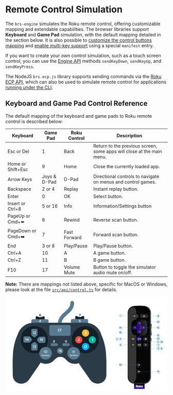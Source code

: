 # Remote Control Simulation

The `brs-engine` simulates the Roku remote control, offering customizable mapping and extendable capabilities. The browser libraries support **Keyboard** and **Game Pad** simulation, with the default mapping detailed in the section below. It is also possible to [customize the control buttons mapping](./customization.md#control-mapping) and [enable multi-key support](./customization.md#app-manifest) using a special `manifest` entry.

If you want to create your own control simulation, such as a touch screen control, you can use the [Engine API](./engine-api.md) methods `sendKeyDown`, `sendKeyUp`, and `sendKeyPress`.

The NodeJS `brs.ecp.js` library supports sending commands via the [Roku ECP API](https://developer.roku.com/docs/developer-program/dev-tools/external-control-api.md), which can also be used to simulate remote control for applications [running under the CLI](./run-as-cli.md).

## Keyboard and Game Pad Control Reference

The default mapping of the keyboard and game pads to Roku remote control is described below:

| Keyboard    | Game Pad   | Roku Control | Description                                                           |
|-------------|------------|--------------|-----------------------------------------------------------------------|
| Esc or Del  |     1      |    Back      | Return to the previous screen, some apps will close at the main menu. |
| Home or Shift+Esc|   9   |    Home      | Close the currently loaded app.                                       |
| Arrow Keys  |Joys & D-Pad|    D-Pad     | Directional controls to navigate on menus and control games.          |
| Backspace   |   2 or 4  |    Replay    | Instant replay button.                                                |
| Enter       |     0      |    OK        | Select button.                                                        |
| Insert or Ctrl+8|   5 or 16   |    Info      | Information/Settings button                                       |
| PageUp or Cmd+⬅️|     6      |    Rewind    | Reverse scan button.                                              |
| PageDown or Cmd+➡️|     7      | Fast Forward | Forward scan button.                                            |
| End         |   3 or 8   |  Play/Pause  | Play/Pause button.                                                    |
| Ctrl+A      |    10      |     A        | A game button.                                                        |
| Ctrl+Z      |    11      |     B        | B game button.                                                        |
| F10         |    17      | Volume Mute  | Button to toggle the simulator audio mute on/off.                     |

**Note:** There are mappings not listed above, specific for MacOS or Windows, please look at the file [`src/api/control.ts`](../src/api/control.ts) for details.

<p align="center">
<img src="./images/remote-mapping.png"/>
</p>
